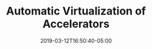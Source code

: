 ---
class: "publications"
draft: false
title: "Automatic Virtualization of Accelerators"
authors: ["Hangchen Yu", "Arthur Peters", "Amogh Akshintala", "Christopher J. Rossbach"]
rest_of_bib: "In Proceedings of HotOS ’19, Bertinoro, Italy, 12-15 May 2019"
date: 2019-03-12T16:50:40-05:00
conf_link: ""
file: ""
auth_link: ""
---